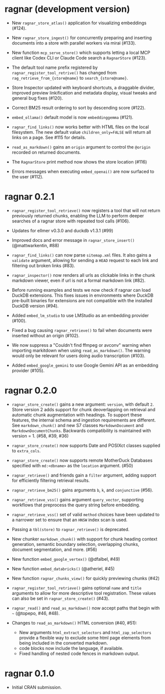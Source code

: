 # ragnar (development version)

-   New `ragnar_store_atlas()` application for visualizing embeddings
    (#124).

-   New `ragnar_store_ingest()` for concurrently preparing and inserting
    documents into a store with parallel workers via mirai (#133).

-   New function `mcp_serve_store()` which supports letting a local MCP
    client like Codex CLI or Claude Code search a `RagnarStore` (#123).

-   The default tool name prefix registered by
    `ragnar_register_tool_retrive()` has changed from
    `rag_retrieve_from_{store@name}` to `search_{store@name}`.

-   Store Inspector updated with keyboard shortcuts, a draggable
    divider, improved preview linkification and metadata display, visual
    tweaks and general bug fixes (#120).

-   Correct BM25 result ordering to sort by descending score (#122).

-   `embed_ollama()` default model is now `embeddinggemma` (#121).

-   `ragnar_find_links()` now works better with HTML files on the local
    filesystem. The new default value `children_only=FALSE` will return
    all links on a page. See #115 for details.

-   `read_as_markdown()` gains an `origin` argument to control the
    `@origin` recorded on returned documents.

-   The `RagnarStore` print method now shows the store location (#116)

-   Errors messages when executing `embed_openai()` are now surfaced to
    the user (#112).

# ragnar 0.2.1

-   `ragnar_register_tool_retrieve()` now registers a tool that will not
    return previously returned chunks, enabling the LLM to perform
    deeper searches of a ragnar store with repeated tool calls (#106).

-   Updates for ellmer v0.3.0 and duckdb v1.3.1 (#99)

-   Improved docs and error message in `ragnar_store_insert()`
    (@mattwarkentin, #88)

-   `ragnar_find_links()` can now parse `sitemap.xml` files. It also
    gains a `validate` argument, allowing for sending a `HEAD` request
    to each link and filtering out broken links (#83).

-   `ragnar_inspector()` now renders all urls as clickable links in the
    chunk markdown viewer, even if url is not a formal markdown link
    (#82).

-   Before running examples and tests we now check if ragnar can load
    DuckDB extensions. This fixes issues in environments where DuckDB
    pre-built binaries for extensions are not compatible with the
    installed DuckDB version (#94).

-   Added `embed_lm_studio` to use LMStudio as an embedding provider
    (#100).

-   Fixed a bug causing `ragnar_retrieve()` to fail when documents were
    inserted without an origin (#102).

-   We now suppress a "Couldn't find ffmpeg or avconv" warning when
    importing markitdown when using `read_as_markdown()`. The warning
    would only be relevant for users doing audio transcription (#103).

-   Added `embed_google_gemini` to use Google Gemini API as an embedding
    provider (#105).

# ragnar 0.2.0

-   `ragnar_store_create()` gains a new argument: `version`, with
    default `2`. Store version 2 adds support for chunk deoverlapping on
    retrieval and automatic chunk augmentation with headings. To support
    these features, the internal schema and ingestion requirements are
    different. See `markdown_chunk()` and new S7 classes
    `MarkdownDocument` and `MarkdownDocumentChunks`. Backwards
    compatibility is maintained with version = 1. (#58, #39, #36)

-   `ragnar_store_create()` now supports Date and POSIXct classes
    supplied to `extra_cols`.

-   `ragnar_store_create()` now supports remote MotherDuck Databases
    specified with `md:<dbname>` as the `location` argument. (#50)

-   `ragnar_retrieve()` and friends gain a `filter` argument, adding
    support for efficiently filtering retrieval results.

-   `ragnar_retrieve_bm25()` gains arguments `b`, `k`, and `conjunctive`
    (#56).

-   `ragnar_retrieve_vss()` gains argument `query_vector`, supporting
    workflows that preprocess the query string before embedding.

-   `ragnar_retrieve_vss()` set of valid `method` choices have been
    updated to a narrower set to ensure that an `HNSW` index scan is
    used.

-   Passing a `tbl(store)` to `ragnar_retrieve()` is deprecated.

-   New chunker `markdown_chunk()` with support for chunk heading
    context generation, semantic boundary selection, overlapping chunks,
    document segmentation, and more. (#56)

-   New function `embed_google_vertex()` (@dfalbel, #49)

-   New function `embed_databricks()` (@atheriel, #45)

-   New function `ragnar_chunks_view()` for quickly previewing chunks
    (#42)

-   `ragnar_register_tool_retrieve()` gains optional `name` and `title`
    arguments to allow for more descriptive tool registration. These
    values can also be set in `ragnar_store_create()` (#43).

-   `ragnar_read()` and `read_as_markdown()` now accept paths that begin
    with `~` (@topepo, #46, #48).

-   Changes to `read_as_markdown()` HTML conversion (#40, #51):

    -   New arguments `html_extract_selectors` and `html_zap_selectors`
        provide a flexible way to exclude some html page elements from
        being included in the converted markdown.
    -   code blocks now include the language, if available.
    -   Fixed handling of nested code fences in markdown output.

# ragnar 0.1.0

-   Initial CRAN submission.

